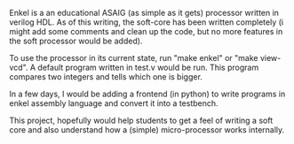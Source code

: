 Enkel is a an educational ASAIG (as simple as it gets) processor written in verilog HDL. As of this writing, the soft-core has been written completely (i might add some comments and clean up the code, but no more features in the soft processor would be added). 

To use the processor in its current state, run "make enkel" or "make view-vcd". A default program written in test.v would be run. This program compares two integers and tells which one is bigger.

In a few days, I would be adding a frontend (in python) to write programs in enkel assembly language and convert it into a testbench.

This project, hopefully would help students to get a feel of writing a soft core and also understand how a (simple) micro-processor works internally.
